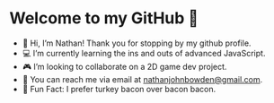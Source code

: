 # Welcome to my GitHub 👋

- 👻 Hi, I’m Nathan! Thank you for stopping by my github profile.
- 💻 I’m currently learning the ins and outs of advanced JavaScript.
- 🎮 I’m looking to collaborate on a 2D game dev project.
- 💬 You can reach me via email at nathanjohnbowden@gmail.com.
- 🦃 Fun Fact: I prefer turkey bacon over bacon bacon.

<!---
nathanjohnbowden/nathanjohnbowden is a ✨ special ✨ repository because its `README.md` (this file) appears on your GitHub profile.
You can click the Preview link to take a look at your changes.
--->
